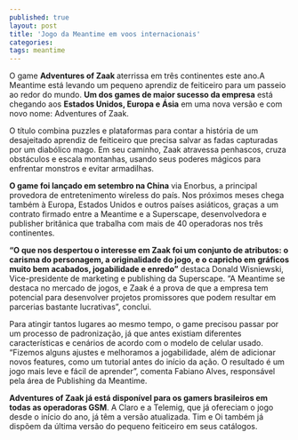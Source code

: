 ```yaml
---
published: true
layout: post
title: 'Jogo da Meantime em voos internacionais'
categories: 
tags: meantime
---
```

O game <span style="font-weight: bold;">Adventures of Zaak </span>aterrissa em três continentes este ano.A Meantime está levando um pequeno aprendiz de feiticeiro para um passeio ao redor do mundo. <span style="font-weight: bold;">Um dos games de maior sucesso da empresa</span> está chegando aos <span style="font-weight: bold;">Estados Unidos, Europa e Ásia</span> em uma nova versão e com novo nome: Adventures of Zaak.

O título combina puzzles e plataformas para contar a história de um desajeitado aprendiz de feiticeiro que precisa salvar as fadas capturadas por um diabólico mago. Em seu caminho, Zaak atravessa penhascos, cruza obstáculos e escala montanhas, usando seus poderes mágicos para enfrentar monstros e evitar armadilhas.

<span style="font-weight: bold;">O game foi lançado em setembro na China</span> via Enorbus, a principal provedora de entretenimento wireless do país. Nos próximos meses chega também à Europa, Estados Unidos e outros países asiáticos, graças a um contrato firmado entre a Meantime e a Superscape, desenvolvedora e publisher britânica que trabalha com mais de 40 operadoras nos três continentes.

<span style="font-weight: bold;">“O que nos despertou o interesse em Zaak foi um conjunto de atributos: o carisma do personagem, a originalidade do jogo, e o capricho em gráficos muito bem acabados, jogabilidade e enredo”</span> destaca Donald Wisniewski, Vice-presidente de marketing e publishing da Superscape. “A Meantime se destaca no mercado de jogos, e Zaak é a prova de que a empresa tem potencial para desenvolver projetos promissores que podem resultar em parcerias bastante lucrativas”, conclui.

Para atingir tantos lugares ao mesmo tempo, o game precisou passar por um processo de padronização, já que antes existiam diferentes características e cenários de acordo com o modelo de celular usado. “Fizemos alguns ajustes e melhoramos a jogabilidade, além de adicionar novos features, como um tutorial antes do início da ação. O resultado é um jogo mais leve e fácil de aprender”, comenta Fabiano Alves, responsável pela área de Publishing da Meantime.

<span style="font-weight: bold;">Adventures of Zaak já está disponível para os gamers brasileiros em todas as operadoras GSM</span>. A Claro e a Telemig, que já ofereciam o jogo desde o início do ano, já têm a versão atualizada. Tim e Oi também já dispõem da última versão do pequeno feiticeiro em seus catálogos.


